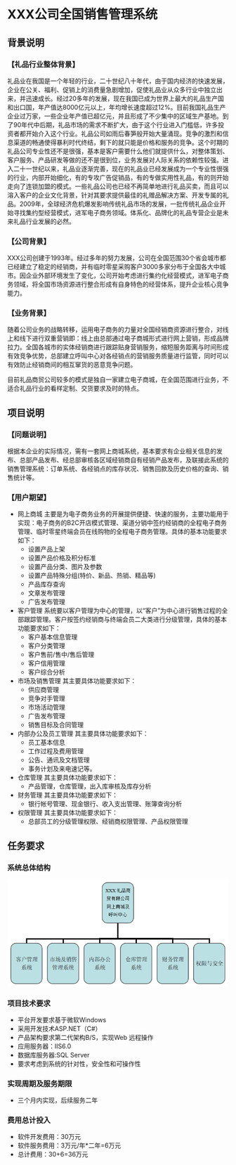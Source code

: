 # XXX公司全国销售管理系统

## 背景说明

### 【礼品行业整体背景】

礼品业在我国是一个年轻的行业，二十世纪八十年代，由于国内经济的快速发展，企业在公关、福利、促销上的消费量急剧增加，促使礼品业从众多行业中独立出来，并迅速成长。经过20多年的发展，现在我国已成为世界上最大的礼品生产国和出口国，年产值达8000亿元以上，年均增长速度超过12%。目前我国礼品生产企业过万家，一些企业年产值已超亿元，并且形成了不少集中的区域生产基地。到了90年代中后期，礼品市场的需求不断扩大，由于这个行业进入门槛低，许多投资者都开始介入这个行业。礼品公司如雨后春笋般开始大量涌现。竞争的激烈和信息渠道的畅通使得暴利时代终结，剩下的就只能是价格和服务的竞争。这个时期的礼品公司专业性还不是很强，基本是客户需要什么他们就提供什么，对整体策划、客户服务、产品研发等做的还不是很到位，业务发展对人际关系的依赖性较强。进入二十一世纪以来，礼品业逐渐完善，现在的礼品业已经发展成为一个专业性很强的行业，内部开始细化，有的专攻广告促销品，有的专做实用性礼品，有的则开始走向了连锁加盟的模式。一些礼品公司也已经不再简单地进行礼品买卖，而且可以溶入客户的企业文化背景，针对其要求提供最佳的礼赠品解决方案、开发专属的礼品。2009年，全球经济危机爆发影响传统礼品市场的发展，一批传统礼品企业开始寻找集约型经营模式，进军电子商务领域。体系化、品牌化的礼品专营企业是未来礼品行业发展的必然。

### 【公司背景】
XXX公司创建于1993年。经过多年的努力发展，公司在全国范围30个省会城市都已经建立了稳定的经销商，并有临时零星采购客户3000多家分布于全国各大中城市。因企业外部环境发生了变化，公司开始考虑进行集约化经营模式，进军电子商务领域，将全国市场资源进行整合形成有自身特色的经营体系，提升企业核心竞争能力。

### 【业务背景】

随着公司业务的战略转移，运用电子商务的力量对全国经销商资源进行整合，对线上和线下进行双重营销即：线上由总部通过电子商城形式进行网上营销，形成品牌拉力。全国各城市的实体经销商进行跟踪贴身营销服务，缩短服务距离与时间形成有效竞争优势，总部建立呼叫中心对各经销点的营销服务质量进行监管，同时可以有效防止经销商间的相互窜货的恶意竞争问题。

目前礼品商贸公司较多的模式是独自一家建立电子商城，在全国范围进行业务，不适合礼品行业的看样定制、交货要求及时的特点。

## 项目说明

### 【问题说明】
根据本企业的实际情况，需有一套网上商城系统，基本要求有企业相关信息的发布、总部产品发布、经总部审核各区域经销商自有经销产品发布，及联接此系统的销售管理系统：订单系统、各经销点的库存状况、销售回款及历史价格的查询、销售统计等。

### 【用户期望】
+ 网上商城  主要是为电子商务业务的开展提供便捷、快速的服务，主要功能用于实现：电子商务的B2C开店模式管理、渠道分销中签约经销商的全程电子商务管理、临时零星终端会员在线购物的全程电子商务管理。具体的基本功能要求如下：
    + 设置产品上架
    + 设置产品价格及积分标准
    + 设置产品分类、图片及参数
    + 设置产品特殊分组(特价、新品、热销、精品等) 
    + 产品库存查询
    + 文章发布管理
    + 广告发布管理
+ 客户管理  系统要以客户管理为中心的管理，以“客户”为中心进行销售过程的全部跟踪管理。客户按签约经销商与终端会员二大类进行分级管理，具体的基本功能要求如下：
    + 客户基本信息管理
    + 客户分类管理
    + 客户售前/售中/售后管理
    + 客户信用管理
    + 客户综合分析
+ 市场及销售管理  其主要具体功能要求如下：
    + 供应商管理
    + 竞争对手管理
    + 市场活动管理
    + 广告发布管理
    + 销售目标及合同管理
+ 内部办公及员工管理 其主要具体功能要求如下：
    + 员工基本信息
    + 工作过程及费用管理
    + 公告、通讯及文档管理
    + 事务计划及来电速记等。
+ 仓库管理 其主要具体功能要求如下：
    + 产品管理，仓库管理，出入库审核及库存分析
+ 财务管理  其主要具体功能要求如下：
    + 银行帐号管理、现金银行、收入支出管理、账簿查询分析
+ 权限管理 其主要具体功能要求如下：
    + 总部员工的分级管理权限、经销商权限管理、产品权限管理

## 任务要求

### 系统总体结构

![](./../imgs/pic1.png)

### 项目技术要求
+ 平台开发要求基于微软Windows
+ 采用开发技术ASP.NET（C#）
+ 产品架构要求第二代架构B/S，实现Web 远程操作
+ 应用服务器：IIS6.0
+ 数据库服务器:SQL Server 
+ 要求考虑到系统的针对性，安全性和可操作性

### 实现周期及服务期限
+ 三个月内实现，后续服务二年

### 费用总计投入
+ 软件开发费用：30万元
+ 软件服务费用：3万元/年*二年=6万元
+ 总计费用：30+6=36万元